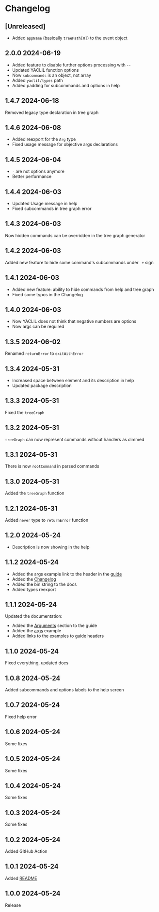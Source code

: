 # Changelog

## [Unreleased]

- Added `appName` (basically `treePath[0]`) to the event object

## 2.0.0 2024-06-19

- Added feature to disable further options processing with `--`
- Updated YACLIL function options
- Now `subcommands` is an object, not array
- Added `yaclil/types` path
- Added padding for subcommands and options in help

## 1.4.7 2024-06-18

Removed legacy type declaration in tree graph

## 1.4.6 2024-06-08

- Added reexport for the `Arg` type
- Fixed usage message for objective args declarations

## 1.4.5 2024-06-04

- `-` are not options anymore
- Better performance

## 1.4.4 2024-06-03

- Updated Usage message in help
- Fixed subcommands in tree graph error

## 1.4.3 2024-06-03

Now hidden commands can be overridden in the tree graph generator

## 1.4.2 2024-06-03

Added new feature to hide some command's subcommands under ` +` sign

## 1.4.1 2024-06-03

- Added new feature: ability to hide commands from help and tree graph
- Fixed some typos in the Changelog

## 1.4.0 2024-06-03

- Now YACLIL does not think that negative numbers are options
- Now args can be required

## 1.3.5 2024-06-02

Renamed `returnError` to `exitWithError`

## 1.3.4 2024-05-31

- Increased space between element and its description in help
- Updated package description

## 1.3.3 2024-05-31

Fixed the `treeGraph`

## 1.3.2 2024-05-31

`treeGraph` can now represent commands without handlers as dimmed

## 1.3.1 2024-05-31

There is now `rootCommand` in parsed commands

## 1.3.0 2024-05-31

Added the `treeGraph` function

## 1.2.1 2024-05-31

Added `never` type to `returnError` function

## 1.2.0 2024-05-24

- Description is now showing in the help

## 1.1.2 2024-05-24

- Added the args example link to the header in the [guide](./docs/guide.md)
- Added the [Changelog](./CHANGELOG.md)
- Added the bin string to the docs
- Added types reexport

## 1.1.1 2024-05-24

Updated the documentation:
- Added the [Arguments](./docs/guide.md#Arguments) section to the guide
- Added the [args](./docs/examples/args.mjs) example
- Added links to the examples to guide headers

## 1.1.0 2024-05-24

Fixed everything, updated docs

## 1.0.8 2024-05-24

Added subcommands and options labels to the help screen

## 1.0.7 2024-05-24

Fixed help error

## 1.0.6 2024-05-24

Some fixes

## 1.0.5 2024-05-24

Some fixes

## 1.0.4 2024-05-24

Some fixes

## 1.0.3 2024-05-24

Some fixes

## 1.0.2 2024-05-24

Added GitHub Action

## 1.0.1 2024-05-24

Added [README](./README.md)

## 1.0.0 2024-05-24

Release
